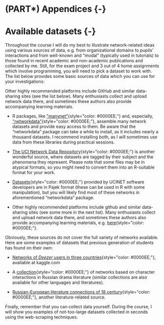 # (PART\*) **Appendices** {-}



# **Available datasets** {-}


Throughout the course I will do my best to illustrate network-related ideas using various sources of data, e.g. from organizational domains to pupils’ interactions and from well-known and “modal” (typically used in tutorials) to those found in recent academic and non-academic publications and collected by me. Still, for the exam project and 3 out of 4 home assignments which involve programming, you will need to pick a dataset to work with. The list below provides some basic sources of data which you can use for your investigations:


Other highly recommended platforms include GitHub and similar data-sharing sites (see the list below). Many enthusiasts collect and upload network data there, and sometimes these authors also provide accompanying learning materials.


  -	R packages, like ["manynet"](https://cran.r-project.org/web/packages/manynet/manynet.pdf){style="color: #0000EE;"} and, especially, ["networkdata"](https://schochastics.github.io/networkdata/){style="color: #0000EE;"}, assemble many network datasets and provide easy access to them. Be aware that the “networkdata” package can take a while to install, as it includes nearly a thousand datasets. I recommend installing both, as I will sometimes use data from these libraries during practical sessions.


  -	[The UCI Network Data Repository](https://networkdata.ics.uci.edu/index.html){style="color: #0000EE;"} is another wonderful source, where datasets are tagged by their subject and the phenomena they represent. Please note that some files may be in atypical formats, so you might need to convert them into an R-suitable format for your work.


  -	[Datasets](https://sites.google.com/site/ucinetsoftware/datasets){style="color: #0000EE;"} provided by UCINET software developers are in Pajek format (these can be used in R with some manipulation), but you will likely find most of these networks in aforementioned “networkdata” package.


  -	Other highly recommended platforms include github and similar data-sharing sites (see some more in the next list). Many enthusiasts collect and upload network data there, and sometimes these authors also provide accompanying learning materials, e.g. [here](https://github.com/JeffreyAlanSmith/Integrated_Network_Science/tree/master/data){style="color: #0000EE;"}.


Obviously, these sources do not cover the full variety of networks available. Here are some examples of datasets that previous generation of students has found on their own:

  -	[Networks of *Deezer* users in three countries](https://www.kaggle.com/datasets/andreagarritano/deezer-social-networks){style="color: #0000EE;"}, available at kaggle.com
  
  
  -	A [collection](https://dracor.org/rus){style="color: #0000EE;"} of networks based on character interactions in Russian drama literature (similar collections are also available for other languages and literatures).


  -	[Russian-European literature connections of 18 century](https://dataverse.pushdom.ru/dataset.xhtml?persistentId=doi:10.31860/openlit-2023.4-B003){style="color: #0000EE;"}, another literature-related source.


Finally, remember that you can collect data yourself. During the course, I will show you examples of not-too-large datasets collected in seconds using the web-scraping techniques.


